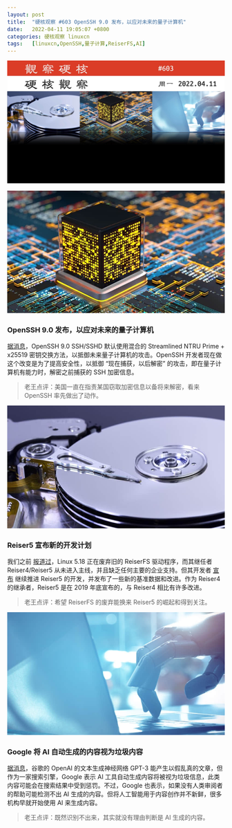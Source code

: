 ```yaml
---
layout: post
title:	"硬核观察 #603 OpenSSH 9.0 发布，以应对未来的量子计算机"
date:	2022-04-11 19:05:07 +0800 
categories:	硬核观察 linuxcn 
tags:	[linuxcn,OpenSSH,量子计算,ReiserFS,AI]
---
```



![](/Asserts/Images/album/202204/11/190412rpt933dcmltdsm9k.jpg)


![](/Asserts/Images/album/202204/11/190412c194x1d84rn2rfr2.jpg)


### OpenSSH 9.0 发布，以应对未来的量子计算机


[据消息](https://www.phoronix.com/scan.php?page=news_item&px=OpenSSH-9.0-Released)，OpenSSH 9.0 SSH/SSHD 默认使用混合的 Streamlined NTRU Prime + x25519 密钥交换方法，以抵御未来量子计算机的攻击。OpenSSH 开发者现在做这个改变是为了提高安全性，以抵御 “现在捕获，以后解密” 的攻击，即在量子计算机有能力时，解密之前捕获的 SSH 加密信息。



> 
> 老王点评：美国一直在指责某国窃取加密信息以备将来解密，看来 OpenSSH 率先做出了动作。
> 
> 
> 


![](/Asserts/Images/album/202204/11/190421w8v0z58p29erh2s2.jpg)


### Reiser5 宣布新的开发计划


我们之前 [报道过](/article-14300-1.html)，Linux 5.18 正在废弃旧的 ReiserFS 驱动程序，而其继任者 Reiser4/Reiser5 从未进入主线，并且缺乏任何主要的企业支持。但其开发者 [宣布](https://www.phoronix.com/scan.php?page=news_item&px=Reiser5-April-2022) 继续推进 Reiser5 的开发，并发布了一些新的基准数据和改进。作为 Reiser4 的继承者，Reiser5 是在 2019 年底宣布的，与 Reiser4 相比有许多改进。



> 
> 老王点评：希望 ReiserFS 的废弃能换来 Reiser5 的崛起和得到关注。
> 
> 
> 


![](/Asserts/Images/album/202204/11/190438iuwmh68h0ywwuzwb.jpg)


### Google 将 AI 自动生成的内容视为垃圾内容


[据消息](https://www.searchenginejournal.com/google-says-ai-generated-content-is-against-guidelines/444916/)，谷歌的 OpenAI 的文本生成神经网络 GPT-3 能产生以假乱真的文章，但作为一家搜索引擎，Google 表示 AI 工具自动生成内容将被视为垃圾信息，此类内容可能会在搜索结果中受到惩罚。不过，Google 也表示，如果没有人类审阅者的帮助可能检测不出 AI 生成的内容。但将人工智能用于内容创作并不新鲜，很多机构早就开始使用 AI 来生成内容。



> 
> 老王点评：既然识别不出来，其实就没有理由判断是 AI 生成的内容。
> 
> 
>

